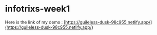 # infotrixs-week1

Here is the link of my demo : [https://guileless-dusk-98c955.netlify.app/](https://guileless-dusk-98c955.netlify.app/)
